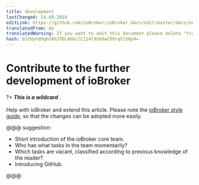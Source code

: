 ```yaml
---
title: development
lastChanged: 14.09.2018
editLink: https://github.com/ioBroker/ioBroker.docs/edit/master/docs/en/community/project.md
translatedFrom: de
translatedWarning: If you want to edit this document please delete "translatedFrom" field, elsewise this document will be translated automatically again
hash: bJ2HyhdOqHJAh3fDL4bbclC114l9Uk8wCD9rqTiS8p4=
---
```

# Contribute to the further development of ioBroker
?> ***This is a wildcard*** . <br><br> Help with ioBroker and extend this article. Please note the [ioBroker style guide](community/styleguidedoc), so that the changes can be adopted more easily.

@@@ suggestion:

* Short introduction of the ioBroker core team.
* Who has what tasks in the team momentarily?
* Which tasks are vacant, classified according to previous knowledge of the reader?
* Introducing GitHub.

@@@